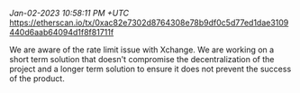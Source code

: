 _Jan-02-2023 10:58:11 PM +UTC_\
https://etherscan.io/tx/0xac82e7302d8764308e78b9df0c5d77ed1dae3109440d6aab64094d1f8f81711f

We are aware of the rate limit issue with Xchange. We are working on a short term solution that doesn't compromise the decentralization of the project and a longer term solution to ensure it does not prevent the success of the product.
